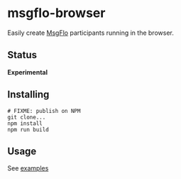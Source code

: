 # msgflo-browser

Easily create [MsgFlo](https://msgflo.org) participants running in the browser.

## Status
**Experimental**

## Installing

    # FIXME: publish on NPM
    git clone...
    npm install
    npm run build

## Usage

See [examples](./examples)
